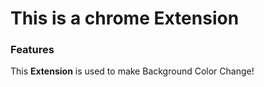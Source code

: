 # This is a chrome Extension

### Features

This **Extension** is used to make Background Color Change!
